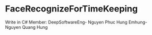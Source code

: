 # FaceRecognizeForTimeKeeping
Write in C#
Member: 
    DeepSoftwareEng- Nguyen Phuc Hung
    Emhung- Nguyen Quang Hung

